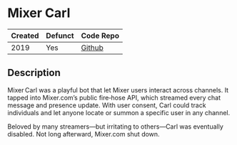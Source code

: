 # Mixer Carl

| Created | Defunct | Code Repo |
| ------- | ------- | --------- |
| 2019    | Yes      | [Github](https://github.com/QuinnDamerell/mixer-carl) |


## Description

Mixer Carl was a playful bot that let Mixer users interact across channels. It tapped into Mixer.com’s public fire‑hose API, which streamed every chat message and presence update. With user consent, Carl could track individuals and let anyone locate or summon a specific user in any channel.

Beloved by many streamers—but irritating to others—Carl was eventually disabled. Not long afterward, Mixer.com shut down.

